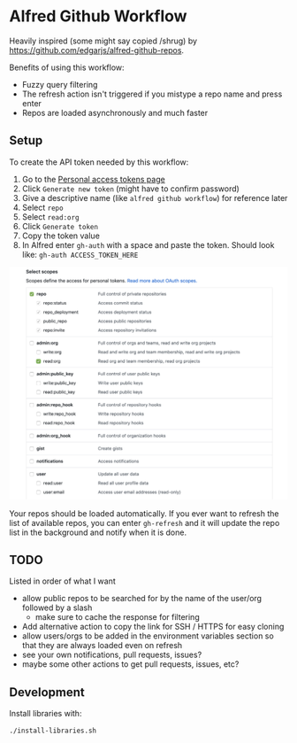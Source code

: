 # Alfred Github Workflow

Heavily inspired (some might say copied /shrug) by https://github.com/edgarjs/alfred-github-repos.

Benefits of using this workflow:

- Fuzzy query filtering
- The refresh action isn't triggered if you mistype a repo name and press enter
- Repos are loaded asynchronously and much faster

## Setup

To create the API token needed by this workflow:

1. Go to the [Personal access tokens page](https://github.com/settings/tokens)
2. Click `Generate new token` (might have to confirm password)
3. Give a descriptive name (like `alfred github workflow`) for reference later
4. Select `repo`
5. Select `read:org`
6. Click `Generate token`
7. Copy the token value
8. In Alfred enter `gh-auth` with a space and paste the token.  Should look like: `gh-auth ACCESS_TOKEN_HERE`


![picture of priveleges for the access token](.docs/token_privs.png "Access Token Priveleges")

Your repos should be loaded automatically.  If you ever want to refresh the list of available repos, you can enter `gh-refresh` and it will update the repo list in the background and notify when it is done.

## TODO

Listed in order of what I want

- allow public repos to be searched for by the name of the user/org followed by a slash
  - make sure to cache the response for filtering
- Add alternative action to copy the link for SSH / HTTPS for easy cloning
- allow users/orgs to be added in the environment variables section so that they are always loaded even on refresh
- see your own notifications, pull requests, issues?
- maybe some other actions to get pull requests, issues, etc?

## Development

Install libraries with:

```bash
./install-libraries.sh
```
